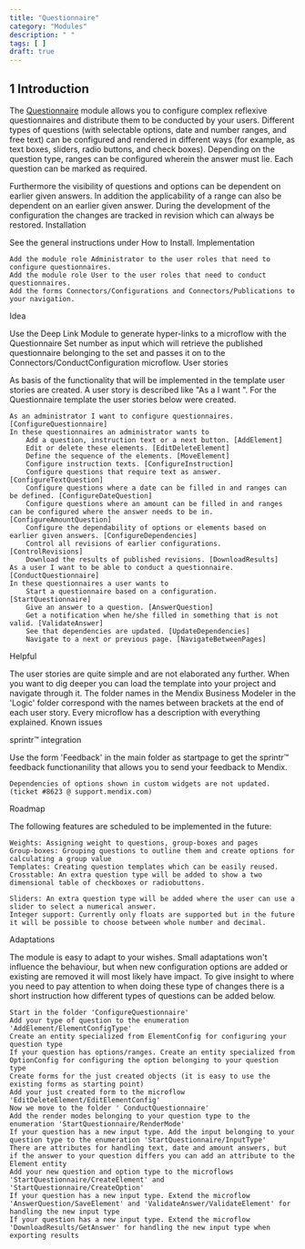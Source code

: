 ```yaml
---
title: "Questionnaire"
category: "Modules"
description: " "
tags: [ ]
draft: true
---
```


## 1 Introduction

The [Questionnaire](https://appstore.home.mendix.com/link/app/234/) module allows you to configure complex reflexive questionnaires and distribute them to be conducted by your users. Different types of questions (with selectable options, date and number ranges, and free text) can be configured and rendered in different ways (for example, as text boxes, sliders, radio buttons, and check boxes). Depending on the question type, ranges can be configured wherein the answer must lie. Each question can be marked as required.

Furthermore the visibility of questions and options can be dependent on earlier given answers. In addition the applicability of a range can also be dependent on an earlier given answer. During the development of the configuration the changes are tracked in revision which can always be restored.
Installation

See the general instructions under How to Install.
Implementation

    Add the module role Administrator to the user roles that need to configure questionnaires.
    Add the module role User to the user roles that need to conduct questionnaires.
    Add the forms Connectors/Configurations and Connectors/Publications to your navigation.


Idea

Use the Deep Link Module to generate hyper-links to a microflow with the Questionnaire Set number as input which will retrieve the published questionnaire belonging to the set and passes it on to the Connectors/ConductConfiguration microflow.
User stories

As basis of the functionality that will be implemented in the template user stories are created.  A user story is described like "As a <role> I want <achievement>". For the Questionnaire template the user stories below were created.

    As an administrator I want to configure questionnaires. [ConfigureQuestionnaire]
    In these questionnaires an administrator wants to
        Add a question, instruction text or a next button. [AddElement]
        Edit or delete these elements. [EditDeleteElement]
        Define the sequence of the elements. [MoveElement]
        Configure instruction texts. [ConfigureInstruction]
        Configure questions that require text as answer. [ConfigureTextQuestion]
        Configure questions where a date can be filled in and ranges can be defined. [ConfigureDateQuestion]
        Configure questions where an amount can be filled in and ranges can be configured where the answer needs to be in. [ConfigureAmountQuestion]
        Configure the dependability of options or elements based on earlier given answers. [ConfigureDependencies]
        Control all revisions of earlier configurations. [ControlRevisions]
        Download the results of published revisions. [DownloadResults]
    As a user I want to be able to conduct a questionnaire. [ConductQuestionnaire]
    In these questionnaires a user wants to
        Start a questionnaire based on a configuration. [StartQuestionnaire]
        Give an answer to a question. [AnswerQuestion]
        Get a notification when he/she filled in something that is not valid. [ValidateAnswer]
        See that dependencies are updated. [UpdateDependencies]
        Navigate to a next or previous page. [NavigateBetweenPages]

Helpful

The user stories are quite simple and are not elaborated any further. When you want to dig deeper you can load the template into your project and navigate through it. The folder names in the Mendix Business Modeler in the 'Logic' folder correspond with the names between brackets at the end of each user story. Every microflow has a description with everything explained.
Known issues

 

sprintr™ integration

Use the form 'Feedback' in the main folder as startpage to get the sprintr™ feedback functionanility that allows you to send your feedback to Mendix.


    Dependencies of options shown in custom widgets are not updated. (ticket #8623 @ support.mendix.com)

Roadmap

The following features are scheduled to be implemented in the future:

    Weights: Assigning weight to questions, group-boxes and pages
    Group-boxes: Grouping questions to outline them and create options for calculating a group value
    Templates: Creating question templates which can be easily reused.
    Crosstable: An extra question type will be added to show a two dimensional table of checkboxes or radiobuttons.

    Sliders: An extra question type will be added where the user can use a slider to select a numerical answer.
    Integer support: Currently only floats are supported but in the future it will be possible to choose between whole number and decimal.

Adaptations

The module is easy to adapt to your wishes. Small adaptations won't influence the behaviour, but when new configuration options are added or existing are removed it will most likely have impact. To give insight to where you need to pay attention to when doing these type of changes there is a short instruction how different types of questions can be added below.

    Start in the folder 'ConfigureQuestionnaire'
    Add your type of question to the enumeration 'AddElement/ElementConfigType'
    Create an entity specialized from ElementConfig for configuring your question type
    If your question has options/ranges. Create an entity specialized from OptionConfig for configuring the option belonging to your question type
    Create forms for the just created objects (it is easy to use the existing forms as starting point)
    Add your just created form to the microflow 'EditDeleteElement/EditElementConfig'
    Now we move to the folder ' ConductQuestionnaire'
    Add the render modes belonging to your question type to the enumeration 'StartQuestionnaire/RenderMode'
    If your question has a new input type. Add the input belonging to your question type to the enumeration 'StartQuestionnaire/InputType'
    There are attributes for handling text, date and amount answers, but if the answer to your question differs you can add an attribute to the Element entity
    Add your new question and option type to the microflows 'StartQuestionnaire/CreateElement' and 'StartQuestionnaire/CreateOption'
    If your question has a new input type. Extend the microflow 'AnswerQuestion/SaveElement' and 'ValidateAnswer/ValidateElement' for handling the new input type
    If your question has a new input type. Extend the microflow 'DownloadResults/GetAnswer' for handling the new input type when exporting results
